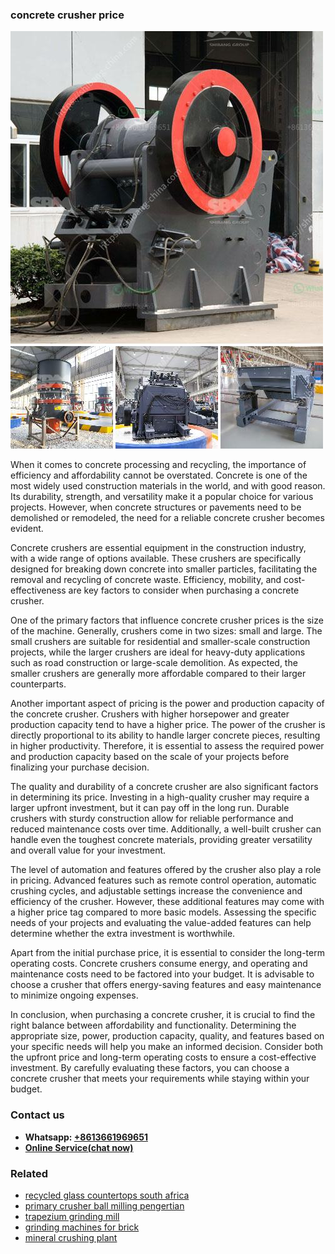 <h3>concrete crusher price</h3><img src='1706767993.jpg' alt=''><p>When it comes to concrete processing and recycling, the importance of efficiency and affordability cannot be overstated. Concrete is one of the most widely used construction materials in the world, and with good reason. Its durability, strength, and versatility make it a popular choice for various projects. However, when concrete structures or pavements need to be demolished or remodeled, the need for a reliable concrete crusher becomes evident.</p><p>Concrete crushers are essential equipment in the construction industry, with a wide range of options available. These crushers are specifically designed for breaking down concrete into smaller particles, facilitating the removal and recycling of concrete waste. Efficiency, mobility, and cost-effectiveness are key factors to consider when purchasing a concrete crusher.</p><p>One of the primary factors that influence concrete crusher prices is the size of the machine. Generally, crushers come in two sizes: small and large. The small crushers are suitable for residential and smaller-scale construction projects, while the larger crushers are ideal for heavy-duty applications such as road construction or large-scale demolition. As expected, the smaller crushers are generally more affordable compared to their larger counterparts.</p><p>Another important aspect of pricing is the power and production capacity of the concrete crusher. Crushers with higher horsepower and greater production capacity tend to have a higher price. The power of the crusher is directly proportional to its ability to handle larger concrete pieces, resulting in higher productivity. Therefore, it is essential to assess the required power and production capacity based on the scale of your projects before finalizing your purchase decision.</p><p>The quality and durability of a concrete crusher are also significant factors in determining its price. Investing in a high-quality crusher may require a larger upfront investment, but it can pay off in the long run. Durable crushers with sturdy construction allow for reliable performance and reduced maintenance costs over time. Additionally, a well-built crusher can handle even the toughest concrete materials, providing greater versatility and overall value for your investment.</p><p>The level of automation and features offered by the crusher also play a role in pricing. Advanced features such as remote control operation, automatic crushing cycles, and adjustable settings increase the convenience and efficiency of the crusher. However, these additional features may come with a higher price tag compared to more basic models. Assessing the specific needs of your projects and evaluating the value-added features can help determine whether the extra investment is worthwhile.</p><p>Apart from the initial purchase price, it is essential to consider the long-term operating costs. Concrete crushers consume energy, and operating and maintenance costs need to be factored into your budget. It is advisable to choose a crusher that offers energy-saving features and easy maintenance to minimize ongoing expenses.</p><p>In conclusion, when purchasing a concrete crusher, it is crucial to find the right balance between affordability and functionality. Determining the appropriate size, power, production capacity, quality, and features based on your specific needs will help you make an informed decision. Consider both the upfront price and long-term operating costs to ensure a cost-effective investment. By carefully evaluating these factors, you can choose a concrete crusher that meets your requirements while staying within your budget.</p><h3>Contact us</h3><ul><li><strong>Whatsapp:&nbsp;<a href="https://wa.me/8613661969651">+8613661969651</a></strong></li><li><a href="https://swt.shibang-china.com/?git&amp;zhl&amp;concrete crusher price"><strong>Online Service(chat now)</strong></a></li></ul><h3>Related</h3><ul><li><a href='recycled glass countertops south africa.md'>recycled glass countertops south africa</a></li><li><a href='primary crusher ball milling pengertian.md'>primary crusher ball milling pengertian</a></li><li><a href='trapezium grinding mill.md'>trapezium grinding mill</a></li><li><a href='grinding machines for brick.md'>grinding machines for brick</a></li><li><a href='mineral crushing plant.md'>mineral crushing plant</a></li></ul>